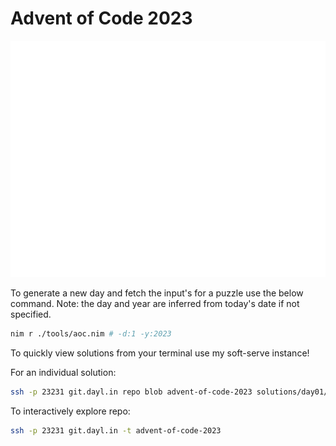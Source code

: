 # Advent of Code 2023

<div align="center">
  <img
      src="./assets/tree.svg"
      alt="christmas tree"
      width="600"
  >
</div>

To generate a new day and fetch the input's for a puzzle use the below command.
Note: the day and year are inferred from today's date if not specified.

```sh
nim r ./tools/aoc.nim # -d:1 -y:2023
```

To quickly view solutions from your terminal use my soft-serve instance!

For an individual solution:

```sh
ssh -p 23231 git.dayl.in repo blob advent-of-code-2023 solutions/day01/solution.nim
```

To interactively explore repo:

```sh
ssh -p 23231 git.dayl.in -t advent-of-code-2023
```
